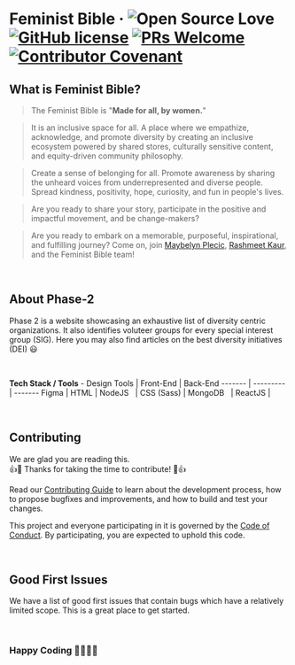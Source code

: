 # Feminist Bible &middot; ![Open Source Love](https://badges.frapsoft.com/os/v2/open-source.svg?v=103) [![GitHub license](https://img.shields.io/badge/license-MIT-blue.svg)](LICENSE) [![PRs Welcome](https://img.shields.io/badge/PRs-welcome-green.svg)](CONTRIBUTING.md) [![Contributor Covenant](https://img.shields.io/badge/Contributor%20Covenant-v2.0%20adopted-ff69b4.svg)](CODE_OF_CONDUCT.md)

## What is Feminist Bible?

> The Feminist Bible is "**Made for all, by women.**"  

> It is an inclusive space for all. A place where we empathize, acknowledge, and promote diversity by creating an inclusive ecosystem powered by shared stores, culturally sensitive content, and equity-driven community philosophy.    

> Create a sense of belonging for all. 
Promote awareness by sharing the unheard voices from underrepresented and diverse people.  
Spread kindness, positivity, hope, curiosity, and fun in people's lives.

> Are you ready to share your story, participate in the positive and impactful movement, and be change-makers?

> Are you ready to embark on a memorable, purposeful, inspirational, and fulfilling journey? Come on, join [Maybelyn Plecic](https://www.linkedin.com/in/maybelynplecic), [Rashmeet Kaur](https://www.linkedin.com/in/kaurrashmeet27/), and the Feminist Bible team!

<br />

## About Phase-2 
Phase 2 is a website showcasing an exhaustive list of diversity centric organizations. It also identifies voluteer groups for every special interest group (SIG). Here you may also find articles on the best diversity initiatives (DEI) 😃

<br />

**Tech Stack / Tools** - 
Design Tools    | Front-End     | Back-End
-------         | ---------     | -------
Figma           | HTML          | NodeJS
&nbsp;          | CSS (Sass)    | MongoDB
&nbsp;          | ReactJS       | &nbsp;

<br />

## Contributing
We are glad you are reading this. <br />
👍🎉 Thanks for taking the time to contribute! 🎉👍

Read our [Contributing Guide](https://github.com/girlscript/feminist-bible-phase-2/blob/master/CONTRIBUTING.md) to learn about the development process, how to propose bugfixes and improvements, and how to build and test your changes.

This project and everyone participating in it is governed by the [Code of Conduct](https://github.com/girlscript/feminist-bible-phase-2/blob/master/CODE_OF_CONDUCT.md). By participating, you are expected to uphold this code.

<br />

## Good First Issues
We have a list of good first issues that contain bugs which have a relatively limited scope. This is a great place to get started.

<br />

### Happy Coding 👩‍💻👩‍💻
